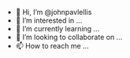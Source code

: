- 👋 Hi, I’m @johnpavlellis
- 👀 I’m interested in ...
- 🌱 I’m currently learning ...
- 💞️ I’m looking to collaborate on ...
- 📫 How to reach me ...

<!---
johnpavlellis/johnpavlellis is a ✨ special ✨ repository because its `README.md` (this file) appears on your GitHub profile.
You can click the Preview link to take a look at your changes.
--->
